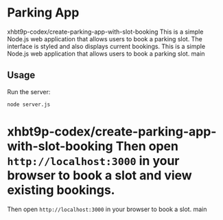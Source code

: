 # Parking App

xhbt9p-codex/create-parking-app-with-slot-booking
This is a simple Node.js web application that allows users to book a parking slot. The interface is styled and also displays current bookings.
This is a simple Node.js web application that allows users to book a parking slot.
main

## Usage

Run the server:

```
node server.js
```
xhbt9p-codex/create-parking-app-with-slot-booking
Then open `http://localhost:3000` in your browser to book a slot and view existing bookings.
=======
Then open `http://localhost:3000` in your browser to book a slot.
 main
